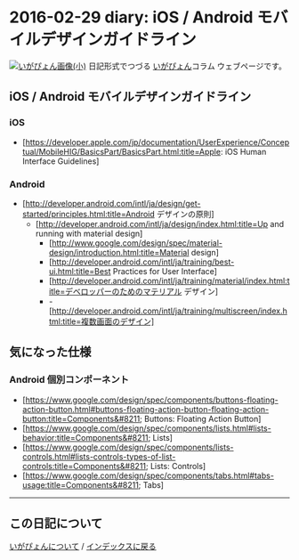 2016-02-29 diary: iOS / Android モバイルデザインガイドライン
=====================================================================================================
[![いがぴょん画像(小)](https://igapyon.github.io/diary/images/iga200306s.jpg "いがぴょん")](https://igapyon.github.io/diary/memo/memoigapyon.html) 日記形式でつづる [いがぴょん](https://igapyon.github.io/diary/memo/memoigapyon.html)コラム ウェブページです。

## iOS / Android モバイルデザインガイドライン


### iOS

* [https://developer.apple.com/jp/documentation/UserExperience/Conceptual/MobileHIG/BasicsPart/BasicsPart.html:title=Apple: iOS Human Interface Guidelines]


### Android

* [http://developer.android.com/intl/ja/design/get-started/principles.html:title=Android デザインの原則]
  * [http://developer.android.com/intl/ja/design/index.html:title=Up and running with material design]
    * [http://www.google.com/design/spec/material-design/introduction.html:title=Material design]
    * [http://developer.android.com/intl/ja/training/best-ui.html:title=Best Practices for User Interface]
    * [http://developer.android.com/intl/ja/training/material/index.html:title=デベロッパーのためのマテリアル デザイン]
    * -[http://developer.android.com/intl/ja/training/multiscreen/index.html:title=複数画面のデザイン]
    

## 気になった仕様


### Android 個別コンポーネント

* [https://www.google.com/design/spec/components/buttons-floating-action-button.html#buttons-floating-action-button-floating-action-button:title=Components&#8211; Buttons: Floating Action Button]
* [https://www.google.com/design/spec/components/lists.html#lists-behavior:title=Components&#8211; Lists]
* [https://www.google.com/design/spec/components/lists-controls.html#lists-controls-types-of-list-controls:title=Components&#8211; Lists: Controls]
* [https://www.google.com/design/spec/components/tabs.html#tabs-usage:title=Components&#8211; Tabs]



----------------------------------------------------------------------------------------------------

## この日記について
[いがぴょんについて](http://www.igapyon.jp/igapyon/diary/memo/memoigapyon.html) / [インデックスに戻る](https://igapyon.github.io/diary/idxall.html)
